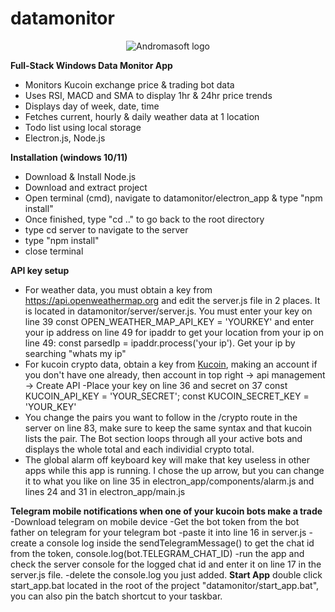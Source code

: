 # datamonitor
<p align="center">
<img src="" alt="Andromasoft logo"/>
</p>

<b>Full-Stack Windows Data Monitor App</b>
  - Monitors Kucoin exchange price & trading bot data
  - Uses RSI, MACD and SMA to display 1hr & 24hr price trends
  - Displays day of week, date, time 
  - Fetches current, hourly & daily weather data at 1 location 
  - Todo list using local storage
  - Electron.js, Node.js

<b><b>Installation (windows 10/11)</b></b>
  - Download & Install Node.js
  - Download and extract project
  - Open terminal (cmd), navigate to datamonitor/electron_app & type "npm install"
  - Once finished, type "cd .." to go back to the root directory
  - type cd server to navigate to the server
  - type "npm install" 
  - close terminal
 
<b><b>API key setup</b></b>
  - For weather data, you must obtain a key from https://api.openweathermap.org and edit the server.js file
    in 2 places. It is located in datamonitor/server/server.js. You must enter your key on line 39
    const OPEN_WEATHER_MAP_API_KEY = 'YOURKEY' and enter your ip address on line 49 for ipaddr to get your
    location from your ip on line 49: const parsedIp = ipaddr.process('your ip'). Get your ip by searching "whats my ip"
  - For kucoin crypto data, obtain a key from <a href='https://kucoin.com'>Kucoin</a>, making an account if 
    you don't have one already, then account in top right -> api management -> Create API
    -Place your key on line 36 and secret on 37 const KUCOIN_API_KEY = 'YOUR_SECRET';
     const KUCOIN_SECRET_KEY = 'YOUR_KEY'
  - You change the pairs you want to follow in the /crypto route in the server on line 83, make sure to keep
    the same syntax and that kucoin lists the pair. The Bot section loops through all your active bots and displays
    the whole total and each individial crypto total.
  - The global alarm off keyboard key will make that key useless in other apps while this app is running. I chose the up arrow, but 
    you can change it to what you like on line 35 in electron_app/components/alarm.js and lines 24 and 31 in electron_app/main.js 
    
 <b><b>Telegram mobile notifications when one of your kucoin bots make a trade</b></b>
 -Download telegram on mobile device
 -Get the bot token from the bot father on telegram for your telegram bot
 -paste it into line 16 in server.js
 -create a console log inside the sendTelegramMessage() to get the chat id from the token, console.log(bot.TELEGRAM_CHAT_ID)
 -run the app and check the server console for the logged chat id and enter it on line 17 in the server.js file.
 -delete the console.log you just added.
 <b><b>Start App</b></b>
    double click start_app.bat located in the root of the project "datamonitor/start_app.bat", you can also pin the batch shortcut to
    your taskbar.
